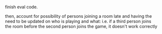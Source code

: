finish eval code.

then, account for possibility of persons joining a room late and having the need to be updated on who is playing and what: i.e. if a third person joins the room before the second person joins the game, it doesn't work correctly
